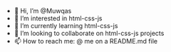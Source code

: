 - 👋 Hi, I’m @Muwqas
- 👀 I’m interested in html-css-js
- 🌱 I’m currently learning html-css-js
- 💞️ I’m looking to collaborate on html-css-js projects
- 📫 How to reach me: @ me on a README.md file

<!---
Muwqas/Muwqas is a ✨ special ✨ repository because its `README.md` (this file) appears on your GitHub profile.
You can click the Preview link to take a look at your changes.
--->
